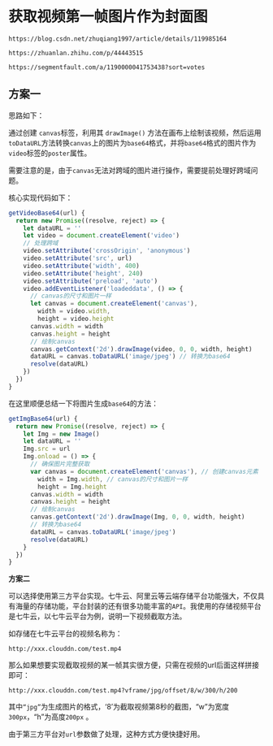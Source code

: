 # 获取视频第一帧图片作为封面图



```
https://blog.csdn.net/zhuqiang1997/article/details/119985164

https://zhuanlan.zhihu.com/p/44443515

https://segmentfault.com/a/1190000041753438?sort=votes
```



## **方案一**

思路如下：

通过创建 `canvas`标签，利用其 `drawImage()` 方法在画布上绘制该视频，然后运用`toDataURL`方法转换`canvas`上的图片为`base64`格式，并将`base64`格式的图片作为`video`标签的`poster`属性。

需要注意的是，由于`canvas`无法对跨域的图片进行操作，需要提前处理好跨域问题。

核心实现代码如下：

```js
getVideoBase64(url) {
  return new Promise((resolve, reject) => {
    let dataURL = ''
    let video = document.createElement('video')
    // 处理跨域
    video.setAttribute('crossOrigin', 'anonymous')
    video.setAttribute('src', url)
    video.setAttribute('width', 400)
    video.setAttribute('height', 240)
    video.setAttribute('preload', 'auto')
    video.addEventListener('loadeddata', () => {
      // canvas的尺寸和图片一样
      let canvas = document.createElement('canvas'),
        width = video.width,
        height = video.height
      canvas.width = width
      canvas.height = height
      // 绘制canvas
      canvas.getContext('2d').drawImage(video, 0, 0, width, height)
      dataURL = canvas.toDataURL('image/jpeg') // 转换为base64
      resolve(dataURL)
    })
  })
}
```



在这里顺便总结一下将图片生成`base64`的方法：

```js
getImgBase64(url) {
  return new Promise((resolve, reject) => {
    let Img = new Image()
    let dataURL = ''
    Img.src = url
    Img.onload = () => {
      // 确保图片完整获取
      var canvas = document.createElement('canvas'), // 创建canvas元素
        width = Img.width, // canvas的尺寸和图片一样
        height = Img.height
      canvas.width = width
      canvas.height = height
      // 绘制canvas
      canvas.getContext('2d').drawImage(Img, 0, 0, width, height)
      // 转换为base64
      dataURL = canvas.toDataURL('image/jpeg')
      resolve(dataURL)
    }
  })
}
```



**方案二**

可以选择使用第三方平台实现。七牛云、阿里云等云端存储平台功能强大，不仅具有海量的存储功能，平台封装的还有很多功能丰富的`API`。我使用的存储视频平台是七牛云，以七牛云平台为例，说明一下视频截取方法。

如存储在七牛云平台的视频名称为：

```text
http://xxx.clouddn.com/test.mp4
```

那么如果想要实现截取视频的某一帧其实很方便，只需在视频的url后面这样拼接即可：

```text
http://xxx.clouddn.com/test.mp4?vframe/jpg/offset/8/w/300/h/200
```

其中`“jpg”`为生成图片的格式，‘8’为截取视频第8秒的截图，“w”为宽度`300px`，“h”为高度`200px` 。

由于第三方平台对`url`参数做了处理，这种方式方便快捷好用。
